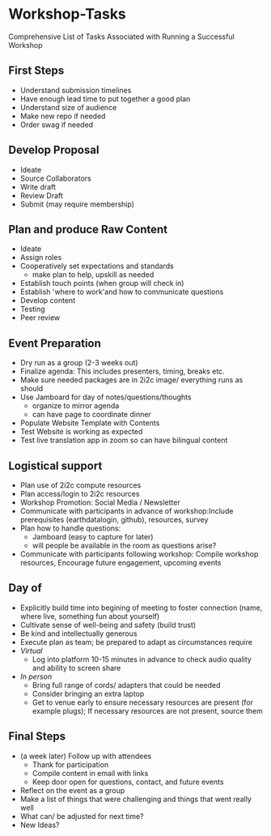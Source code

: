 # Workshop-Tasks
Comprehensive List of Tasks Associated with Running a Successful Workshop

## First Steps
* Understand submission timelines
* Have enough lead time to put together a good plan
* Understand size of audience 
* Make new repo if needed
* Order swag if needed
## Develop Proposal
* Ideate
* Source Collaborators
* Write draft
* Review Draft
* Submit (may require membership)
## Plan and produce Raw Content
* Ideate
* Assign roles
* Cooperatively set expectations and standards
    * make plan to help, upskill as needed   
* Establish touch points (when group will check in)
* Establish 'where to work'and how to communicate questions
* Develop content
* Testing 
* Peer review
## Event Preparation
* Dry run as a group (2-3 weeks out)
* Finalize agenda: This includes presenters, timing,  breaks etc.
* Make sure needed packages are in 2i2c image/ everything runs as should
* Use Jamboard for day of notes/questions/thoughts
    * organize to mirror agenda
    * can have page to coordinate dinner
* Populate Website Template with Contents
* Test Website is working as expected
* Test live translation app in zoom so can have bilingual content
## Logistical support
* Plan use of 2i2c compute resources
* Plan access/login to 2i2c resources
* Workshop Promotion: Social Media /  Newsletter 
* Communicate with participants in advance of workshop:Include prerequisites (earthdatalogin, github),  resources,  survey
* Plan how to handle questions:
    *  Jamboard (easy to capture for later)
    *  will people be available in the room as questions arise?
* Communicate with participants following workshop: Compile workshop resources, Encourage future engagement, upcoming events
## Day of
* Explicitly build time into begining of meeting to foster connection (name, where live, something fun about yourself)
* Cultivate sense of well-being and safety (build trust)
* Be kind and intellectually generous 
* Execute plan as team; be prepared to adapt as circumstances require
* *Virtual* 
    * Log into platform 10-15 minutes in advance to check audio quality and ability to screen share 
* *In person* 
    * Bring full range of cords/ adapters that could be needed
    * Consider bringing an extra laptop 
    * Get to venue early to ensure necessary resources are present (for example plugs); If necessary resources are not present, source them
## Final Steps
* (a week later) Follow up with attendees
    * Thank for participation
    * Compile content in email with links
    * Keep door open for questions, contact, and future events
* Reflect on the event as a group
* Make a list of things that were challenging and things that went really well
* What can/ be adjusted for next time?
* New Ideas?
